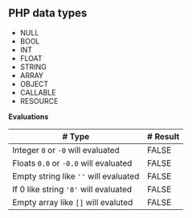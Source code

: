 ## PHP data types ##
* NULL
* BOOL
* INT
* FLOAT
* STRING
* ARRAY
* OBJECT
* CALLABLE
* RESOURCE

**Evaluations**

|# Type                          |#     Result          |
|--------------------------------|----------------------|
|Integer ```0``` or ```-0``` will evaluated| FALSE                  |
|Floats ```0.0``` or ```-0.0``` will evaluated| FALSE              |
|Empty string like ```''``` will evaluated| FALSE      |
|If 0 like string ```'0'``` will evaluated| FALSE |
|Empty array like ```[]``` will evaluted| FALSE|